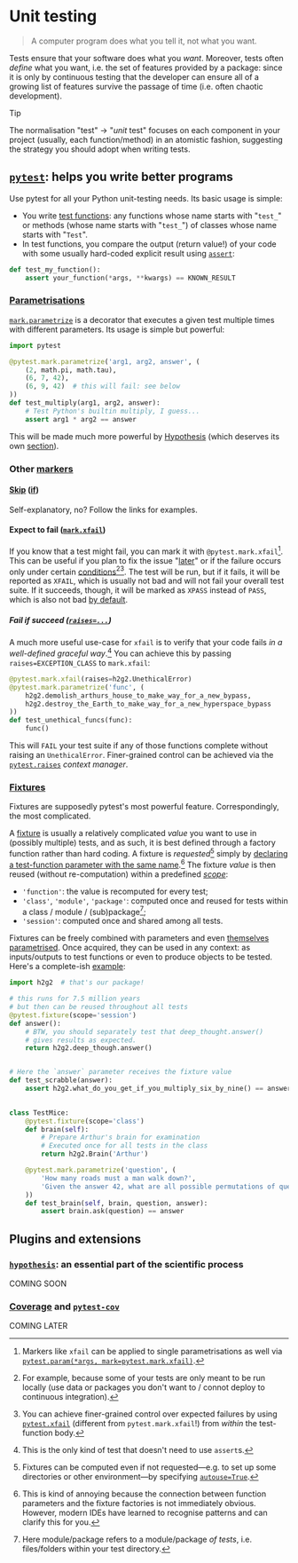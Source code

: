 # Unit testing

> A computer program does what you tell it, not what you want.

Tests ensure that your software does what you *want*.
Moreover, tests often *define* what you want, i.e. the set of features provided by a package: since it is only by continuous testing that the developer can ensure all of a growing list of features survive the passage of time (i.e. often chaotic development).

> [!TIP]
> The normalisation "test" → "*unit* test" focuses on each component in your project (usually, each function/method) in an atomistic fashion, suggesting the strategy you should adopt when writing tests.

## [`pytest`](https://docs.pytest.org/): helps you write better programs

Use pytest for all your Python unit-testing needs. Its basic usage is simple:
- You write [test functions](https://docs.pytest.org/en/stable/explanation/goodpractices.html#conventions-for-python-test-discovery): any functions whose name starts with "`test_`" or methods (whose name starts with "`test_`") of classes whose name starts with "`Test`".
- In test functions, you compare the output (return value!) of your code with some usually hard-coded explicit result using [`assert`](https://docs.python.org/3/reference/simple_stmts.html#grammar-token-python-grammar-assert_stmt):
```python
def test_my_function():
    assert your_function(*args, **kwargs) == KNOWN_RESULT
```

### [Parametrisations](https://docs.pytest.org/en/stable/how-to/parametrize.html)

[`mark.parametrize`](https://docs.pytest.org/en/stable/reference/reference.html#pytest.Metafunc.parametrize) is a decorator that executes a given test multiple times with different parameters. Its usage is simple but powerful:
```python
import pytest

@pytest.mark.parametrize('arg1, arg2, answer', (
    (2, math.pi, math.tau),
    (6, 7, 42),
    (6, 9, 42)  # this will fail: see below
))
def test_multiply(arg1, arg2, answer):
    # Test Python's builtin multiply, I guess...
    assert arg1 * arg2 == answer
```
This will be made much more powerful by [Hypothesis](https://en.wikipedia.org/wiki/Hypothesis) (which deserves its own [section](#hypothesis-an-essential-part-of-the-scientific-process)).

### Other [markers](https://docs.pytest.org/en/stable/how-to/mark.html)
#### [Skip](https://docs.pytest.org/en/stable/how-to/skipping.html#skip) ([if](https://docs.pytest.org/en/stable/how-to/skipping.html#id1))
Self-explanatory, no? Follow the links for examples.

#### Expect to fail ([`mark.xfail`](https://docs.pytest.org/en/stable/how-to/skipping.html#xfail))
If you know that a test might fail, you can mark it with `@pytest.mark.xfail`[^xfailparam]. This can be useful if you plan to fix the issue "[later](https://en.wikipedia.org/wiki/Procrastination)" or if the failure occurs only under certain [conditions](https://docs.pytest.org/en/stable/how-to/skipping.html#condition-parameter)[^xfailwhy][^xfailcond]. The test will be run, but if it fails, it will be reported as `XFAIL`, which is usually not bad and will not fail your overall test suite. If it succeeds, though, it will be marked as `XPASS` instead of `PASS`, which is also not bad [by default](https://docs.pytest.org/en/stable/how-to/skipping.html#strict-parameter).

[^xfailparam]: Markers like `xfail` can be applied to single parametrisations as well via [`pytest.param(*args, mark=pytest.mark.xfail)`](https://docs.pytest.org/en/stable/reference/reference.html#pytest-param).

[^xfailwhy]: For example, because some of your tests are only meant to be run locally (use data or packages you don't want to / connot deploy to continuous integration).

[^xfailcond]: You can achieve finer-grained control over expected failures by using [`pytest.xfail`](https://docs.pytest.org/en/stable/reference/reference.html#pytest.xfail) (different from `pytest.mark.xfail`!) from *within* the test-function body.

##### Fail if succeed ([`raises=...`](https://docs.pytest.org/en/stable/how-to/skipping.html#raises-parameter))
A much more useful use-case for `xfail` is to verify that your code fails *in a well-defined graceful way*.[^xfail-no-assert] You can achieve this by passing `raises=EXCEPTION_CLASS` to `mark.xfail`:
```python
@pytest.mark.xfail(raises=h2g2.UnethicalError)
@pytest.mark.parametrize('func', (
    h2g2.demolish_arthurs_house_to_make_way_for_a_new_bypass,
    h2g2.destroy_the_Earth_to_make_way_for_a_new_hyperspace_bypass
))
def test_unethical_funcs(func):
    func()
```
This will `FAIL` your test suite if any of those functions complete without raising an `UnethicalError`. Finer-grained control can be achieved via the [`pytest.raises`](https://docs.pytest.org/en/stable/reference/reference.html#pytest-raises) *context manager*.

[^xfail-no-assert]: This is the only kind of test that doesn't need to use `assert`s.

### [Fixtures](https://docs.pytest.org/en/stable/how-to/fixtures.html)

Fixtures are supposedly pytest's most powerful feature. Correspondingly, the most complicated.

A [fixture](https://docs.pytest.org/en/stable/explanation/fixtures.html#about-fixtures) is usually a relatively complicated *value* you want to use in (possibly multiple) tests, and as such, it is best defined through a factory function rather than hard coding. A fixture is *requested*[^autouse] simply by [declaring a test-function parameter with the same name](https://docs.pytest.org/en/stable/how-to/fixtures.html#requesting-fixtures).[^fixname] The fixture *value* is then reused (without re-computation) within a predefined [*scope*](https://docs.pytest.org/en/stable/how-to/fixtures.html#fixture-scopes):
- `'function'`: the value is recomputed for every test;
- `'class'`, `'module'`, `'package'`: computed once and reused for tests within a class / module / (sub)package[^package];
- `'session'`: computed once and shared among all tests.

Fixtures can be freely combined with parameters and even [themselves parametrised](https://docs.pytest.org/en/stable/how-to/fixtures.html#parametrizing-fixtures).
Once acquired, they can be used in any context: as inputs/outputs to test functions or even to produce objects to be tested. Here's a complete-ish [example](https://hitchhikers.fandom.com/wiki/Ultimate_Question):

```python
import h2g2  # that's our package!

# this runs for 7.5 million years
# but then can be reused throughout all tests
@pytest.fixture(scope='session')
def answer():
    # BTW, you should separately test that deep_thought.answer()
    # gives results as expected.
    return h2g2.deep_though.answer()


# Here the `answer` parameter receives the fixture value
def test_scrabble(answer):
    assert h2g2.what_do_you_get_if_you_multiply_six_by_nine() == answer

    
class TestMice:
    @pytest.fixture(scope='class')
    def brain(self):
        # Prepare Arthur's brain for examination
        # Executed once for all tests in the class
        return h2g2.Brain('Arthur')

    @pytest.mark.parametrize('question', (
        'How many roads must a man walk down?',
        'Given the answer 42, what are all possible permutations of questions which give rise to this answer?'
    ))
    def test_brain(self, brain, question, answer):
        assert brain.ask(question) == answer
```

[^autouse]: Fixtures can be computed even if not requested—e.g. to set up some directories or other environment—by specifying [`autouse=True`](https://docs.pytest.org/en/stable/how-to/fixtures.html#autouse-fixtures-fixtures-you-don-t-have-to-request).

[^fixname]: This is kind of annoying because the connection between function parameters and the fixture factories is not immediately obvious. However, modern IDEs have learned to recognise patterns and can clarify this for you.

[^package]: Here module/package refers to a module/package *of tests*, i.e. files/folders within your test directory.

## Plugins and extensions

### [`hypothesis`](https://hypothesis.readthedocs.io/): an essential part of the scientific process

COMING SOON

### [Coverage](https://coverage.readthedocs.io/) and [`pytest-cov`](https://pytest-cov.readthedocs.io/)

COMING LATER
